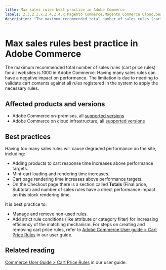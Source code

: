 ```yaml
---
title: Max sales rules best practice in Adobe Commerce
labels: 2.3,2.3.x,2.4,2.4.x,Magento Commerce,Magento Commerce Cloud,best practices,cart,cart_rules,performance,price,Adobe Commerce,on-premises,cloud infrastructure
description: "The maximum recommended total number of sales rules (cart price rules) for all websites is 1000 in Adobe Commerce. Having many sales rules can have a negative impact on performance. The limitation is due to needing to validate cart contents against all rules registered in the system to apply the necessary rules."
---
```


# Max sales rules best practice in Adobe Commerce

The maximum recommended total number of sales rules (cart price rules) for all websites is 1000 in Adobe Commerce. Having many sales rules can have a negative impact on performance. The limitation is due to needing to validate cart contents against all rules registered in the system to apply the necessary rules.

## Affected products and versions

* Adobe Commerce on-premises, all [supported versions](https://magento.com/sites/default/files/magento-software-lifecycle-policy.pdf)
* Adobe Commerce on cloud infrastructure, all [supported versions](https://magento.com/sites/default/files/magento-software-lifecycle-policy.pdf)

## Best practices

Having too many sales rules will cause degraded performance on the site, including:

* Adding products to cart response time increases above performance targets.
* Mini-cart loading and rendering time increases.
* Cart page rendering time increases above performance targets.
* On the Checkout page there is a section called **Totals** (Final price, Subtotal) and number of sales rules have a direct performance impact on this block rendering time.

It is best practice to:

* Manage and remove non-used rules.
* Add strict rule conditions (like attribute or category filter) for increasing efficiency of the matching mechanism. For steps on creating and removing cart price rules, refer to  [Adobe Commerce User guide > Cart Price Rules](https://docs.magento.com/user-guide/marketing/price-rules-cart-create.html) in our user guide.

## Related reading

[Commerce User Guide > Cart Price Rules](https://docs.magento.com/user-guide/marketing/price-rules-cart.html?itm_source=merchdocs&itm_medium=search_page&itm_campaign=federated_search&itm_term=access%20price%20rule) in our user guide.